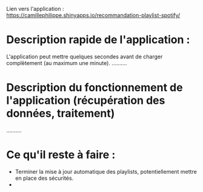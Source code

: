 Lien vers l'application :
https://camillephilippe.shinyapps.io/recommandation-playlist-spotify/

# Description rapide de l'application :

L'application peut mettre quelques secondes avant de charger complètement (au maximum une minute).
..........


# Description du fonctionnement de l'application (récupération des données, traitement)

..........



# Ce qu'il reste à faire :

- Terminer la mise à jour automatique des playlists, potentiellement mettre en place des sécurités. 
- 

